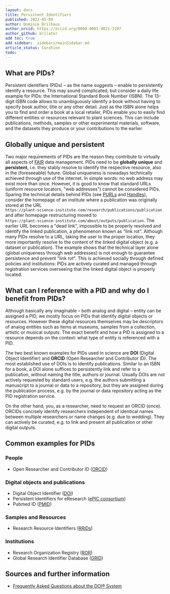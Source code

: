```yaml
---
layout: docs
title: Persistent Identifiers
published: 2022-05-09
author: Dominik Brilhaus
author_orcid: https://orcid.org/0000-0001-9021-3197
author_github: brilator
add toc: true
add sidebar: _sidebars/mainSidebar.md
article_status: Curation
todo: 
---
```


## What are PIDs?

Persistent identifiers (PIDs) &ndash; as the name suggests &ndash; enable to persistently identify a resource.
This may sound complicated, but consider a daily life example for PIDs: the International Standard Book Number (ISBN). The 13-digit ISBN code allows to unambiguously identify a book without having to specify book author, title or any other detail. Just as the ISBN alone helps you to find and order a book at a local retailer, PIDs enable you to easily find different entities or resources relevant to plant sciences. This can include publications, methods, samples or other experimental materials, software, and the datasets they produce or your contributions to the earlier.

## Globally unique and persistent

Two major requirements of PIDs are the reason they contribute to virtually all aspects of [FAIR][kb-FairDataPrinciples] data management. PIDs need to be **globally unique** and **persistent**, i.e. they stably resolve to identify the respective resource, also in the (foreseeable) future. Global uniqueness is nowadays technically achieved through use of the internet. In simple words: no web address may exist more than once. However, it is good to know that standard URLs (uniform resource locators, "web addresses") cannot be considered PIDs. Sparing the technical details behind PIDs (see [PURLs] and [Handles]), consider the homepage of an institute where a publication was originally stored at the URL  
`https://plant-science-institute.com/research/publications/publication` and after homepage restructuring moved to  
`https://plant-science-institute.com/about/outputs/publication`. The earlier URL becomes a "dead link", impossible to be properly resolved and identify the linked publication, a phenomenon known as "link rot".
Although many PIDs resolve to a URL, taking the user to the proper location, they more importantly resolve to the content of the linked digital object (e.g. a dataset or publication). The example shows that the technical layer alone (global uniqueness through web addresses) is not enough to guarantee persistence and prevent "link rot". This is achieved socially through defined policies and institutions: PIDs are actively curated and managed through registration services overseeing that the linked digital object is properly located.

## What can I reference with a PID and why do I benefit from PIDs?

Although basically any imaginable &ndash; both analog and digital &ndash; entity can be assigned a PID, we mostly focus on PIDs that identify digital objects or resources. However these digital resources themselves may be descriptors of analog entities such as items at museums, samples from a collection, artistic or musical outputs. The exact benefit and how a PID is assigned to a resource depends on the context: what type of entity is referenced with a PID.

The two best known examples for PIDs used in science are **DOI** (Digital Object Identifier) and **ORCID** (Open Researcher and Contributor ID).
The most established use of DOIs is to identify publications. Similar to an ISBN for a book, a DOI alone suffices to persistently link and refer to a publication, without naming the title, authors or journal. Usually DOIs are not actively requested by standard users, e.g. the authors submitting a manuscript to a journal or data to a repository, but they are assigned during the publication process, e.g. by the journal or data repository acting as the PID registration service.
<!-- As scientists, we benefit from DOI-referenced publications by better findability and more concise referencing (see also [kb-DataPublications]) -->
On the other hand, you, as a researcher, need to request an ORCID (once). ORCIDs concisely identify researchers independent of identical names between multiple researchers or name changes (e.g. due to wedding). They can actively be curated, e.g. to link and present all publication or other digital outputs.

<!-- In summary, PIDs help making data FAIR. A dataset that is persistently linked via a PID will be findable and accesible and thereby  -->

## Common examples for PIDs

### People

- Open Researcher and Contributor ID ([ORCID](<https://orcid.org/>))

### Digital objects and publications

- Digital Object Identifier ([DOI](<https://www.doi.org>))
- Persistent Identifiers for eResearch ([ePIC consortium](<https://www.pidconsortium.net>))
- Pubmed ID ([PMID](<https://pubmed.ncbi.nlm.nih.gov>))

### Samples and Resources

- Research Resource Identifiers ([RRIDs](<http://scicrunch.org/resources>))

### Institutions

- Research Organization Registry ([ROR](<https://ror.org>))
- Global Research Identifier Database ([GRID](<https://grid.ac>))

<!-- TODO ## How does DataPLANT support me in using PIDs?

The following table gives an overview about DataPLANT tools and services related to sharing data. Follow the link in the first column for details.

Name | Type | Tasks on metadata 
----------------|-----------|------------------ 
- invenio -->


## Sources and further information

- [Frequently Asked Questions about the DOI® System](<https://www.doi.org/faq.html>)

<!-- Knowledge base Cross-references -->

[kb-FairDataPrinciples]: ./FairDataPrinciples.html
[kb-Metadata]: ./Metadata.html

<!-- Reference links -->
[hp-DataHUB]: <https://git.nfdi4plants.org> "ARC DataHUB"
[gh-ArcSpecs]: <https://github.com/nfdi4plants/ARC-specification/> "ARC specifications"

[PURLs]: https://en.wikipedia.org/wiki/Persistent_uniform_resource_locator "Wikipedia PURLs"
[Handles]: https://en.wikipedia.org/wiki/Handle_System "Wikipedia Handles"
